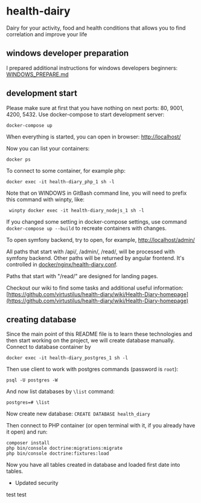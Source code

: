 # health-dairy
Dairy for your activity, food and health conditions that allows you to find correlation and improve your life

## windows developer preparation
I prepared additional instructions for windows developers beginners:
[WINDOWS_PREPARE.md](WINDOWS_PREPARE.md)

## development start
Please make sure at first that you have nothing on next ports: 80, 9001, 4200, 5432.
Use docker-compose to start development server:

    docker-compose up

When everything is started, you can open in browser:
[http://localhost/](http://localhost)

Now you can list your containers:

    docker ps

To connect to some container, for example php:

    docker exec -it health-diary_php_1 sh -l

Note that on WINDOWS in GitBash command line, you will need to prefix this command with winpty, like:

     winpty docker exec -it health-diary_nodejs_1 sh -l

If you changed some setting in docker-compose settings, use command `docker-compose up --build` to recreate containers with changes.

To open symfony backend, try to open, for example, [http://localhost/admin/](http://localhost/admin/)

All paths that start with /api/, /admin/, /read/, will be processed with symfony backend. 
Other paths will be returned by angular frontend.
It's controlled in [docker/nginx/health-diary.conf](docker/nginx/health-diary.conf).

Paths that start with "/read/" are designed for landing pages.

Checkout our wiki to find some tasks and additional useful information:
[https://github.com/virtustilus/health-diary/wiki/Health-Diary-homepage](https://github.com/virtustilus/health-diary/wiki/Health-Diary-homepage)

## creating database

Since the main point of this README file is to learn these technologies and then start working on the project, we will create database manually.
Connect to database container by 

    docker exec -it health-diary_postgres_1 sh -l

Then use client to work with postgres commands (password is `root`):

    psql -U postgres -W

And now list databases by `\list` command:

    postgres=# \list

Now create new database: `CREATE DATABASE health_diary`

Then connect to PHP container (or open terminal with it, if you already have it open) and run:

    composer install
    php bin/console doctrine:migrations:migrate
    php bin/console doctrine:fixtures:load

Now you have all tables created in database and loaded first date into tables.

- Updated security
    
test 
test 
